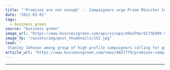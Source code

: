 ```yaml
---
title: "'Promises are not enough' -  Campaigners urge Prime Minister to enshrine 2030 nature protection goal into law"
date: "2021-03-01"
tags: 
  - business green
source: "business green"
image_url: "https://www.businessgreen.com/api/v1/wps/49ed70e/d173b499-5859-4d9e-9450-6786686c9cf7/5/iStock-1143912059-185x114.jpg"
image_fp: "/assets/img/post_thumbnails/152.jpg"
lead: "
 Stanley Johnson among group of high profile campaigners calling for government to set a legally-binding nature protection target ahead of pivotal COP15 UN nature talks  ..."
article_url: "https://www.businessgreen.com/news/4027779/promises-campaigners-urge-prime-minister-enshrine-2030-nature-protection-goal-law"
---
```


---
